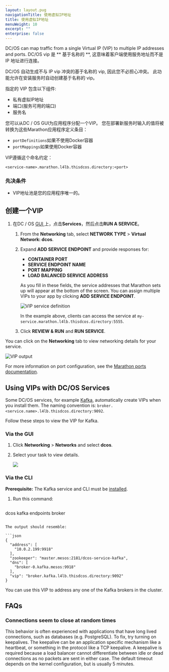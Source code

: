 ```yaml
---
layout: layout.pug
navigationTitle: 使用虚拟IP地址
title: 使用虚拟IP地址
menuWeight: 10
excerpt: ""
enterprise: false
---
```

<!-- This source repo for this topic is https://github.com/dcos/dcos-docs -->

DC/OS can map traffic from a single Virtual IP (VIP) to multiple IP addresses and ports. DC/OS vip 是 ** 基于名称的 **, 这意味着客户端使用服务地址而不是 IP 地址进行连接。

DC/OS 自动生成不与 IP vip 冲突的基于名称的 vip, 因此您不必担心冲突。 此功能允许在安装服务时自动创建基于名称的 vip。

指定的 VIP 包含以下组件:

* 私有虚拟IP地址
* 端口(服务可用的端口)
* 服务名

您可以从DC / OS GUI为应用程序分配一个VIP。 您在部署新服务时输入的值将被转换为这些Marathon应用程序定义条目：

* ` portDefinitions `如果不使用Docker容器
* ` portMappings `如果使用Docker容器

VIP遵循这个命名约定：

    <service-name>.marathon.l4lb.thisdcos.directory:<port>
    

### 先决条件

* VIP地址池是您的应用程序唯一的。

## 创建一个VIP

1. 在DC / OS [ GUI ](/1.10/gui/)上，点击**Services**，然后点击**RUN A SERVICE**。
    
    1. From the **Networking** tab, select **NETWORK TYPE** > **Virtual Network: dcos**.
    2. Expand **ADD SERVICE ENDPOINT** and provide responses for:
        
        * **CONTAINER PORT**
        * **SERVICE ENDPOINT NAME**
        * **PORT MAPPING**
        * **LOAD BALANCED SERVICE ADDRESS**
        
        As you fill in these fields, the service addresses that Marathon sets up will appear at the bottom of the screen. You can assign multiple VIPs to your app by clicking **ADD SERVICE ENDPOINT**.
        
        ![VIP service definition](/1.10/img/vip-service-definition.png)
        
        In the example above, clients can access the service at `my-service.marathon.l4lb.thisdcos.directory:5555`.
    
    3. Click **REVIEW & RUN** and **RUN SERVICE**.

You can click on the **Networking** tab to view networking details for your service.

![VIP output](/1.10/img/vip-service-definition-output.png)

For more information on port configuration, see the [Marathon ports documentation](/1.10/deploying-services/service-ports/).

## Using VIPs with DC/OS Services

Some DC/OS services, for example [Kafka](/services/kafka/), automatically create VIPs when you install them. The naming convention is: `broker.<service.name>.l4lb.thisdcos.directory:9092`.

Follow these steps to view the VIP for Kafka.

### Via the GUI

1. Click **Networking** > **Networks** and select **dcos**.
2. Select your task to view details.
    
    ![](/1.10/img/vip-service-details.png)

### Via the CLI

**Prerequisite:** The Kafka service and CLI must be [installed](/services/kafka/).

1. Run this command:
    
    ```bash
dcos kafka endpoints broker
```

The output should resemble:

```json
{
  "address": [
    "10.0.2.199:9918"
  ],
  "zookeeper": "master.mesos:2181/dcos-service-kafka",
  "dns": [
    "broker-0.kafka.mesos:9918"
  ],
  "vip": "broker.kafka.l4lb.thisdcos.directory:9092"
}
```

You can use this VIP to address any one of the Kafka brokers in the cluster.

## FAQs

### Connections seem to close at random times

This behavior is often experienced with applications that have long lived connections, such as databases (e.g. PostgreSQL). To fix, try turning on keepalives. The keepalive can be an application specific mechanism like a heartbeat, or something in the protocol like a TCP keepalive. A keepalive is required because a load balancer cannot differentiate between idle or dead connections as no packets are sent in either case. The default timeout depends on the kernel configuration, but is usually 5 minutes.